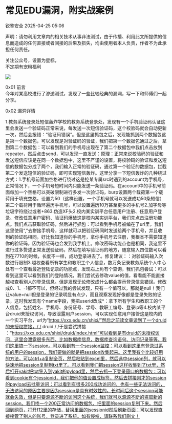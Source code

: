 #  常见EDU漏洞，附实战案例   
 锐鉴安全   2025-04-25 05:06  
  
声明：请勿利用文章内的相关技术从事非法测试，由于传播、利用此文所提供的信息而造成的任何直接或者间接的后果及损失，均由使用者本人负责，作者不为此承担任何责任。  
  
关注公众号，设置为星标，  
不定期有宠粉福利  
  
![](https://mmbiz.qpic.cn/mmbiz_png/RLTNmn7FBP4ricRiaXQ6WVVlTAgCW8HUbC2rHkicA2rpDNEPAGyiatRibqB9LN5NyHcqLCmbibM1siaumqF5Yu6UtSsYA/640?wx_fmt=png&from=appmsg "")  
  
  
0x01 前言   
今年对某高校进行了渗透测试，发现了一些比较经典的漏洞，写一下和师傅们一起分享。  
  
  
0x02 漏洞详情  
  
1.教务系统登录处短信轰炸学校的教务系统登录处，发现有一个手机验证码认证这里会发送一个验证码正常来说，每发送一次短信验证码，这个校验码就会自动更新一次，然后会报错：“验证码错误”。但是这里抓包之后，发现能抓到两个数据包这是第一个数据包，可以发现是对验证码的验证，我们把第一个数据包通过之后，拿到第二个数据包：可以看到我们的手机号出现在了第二个数据包中我们点击放到repeater，然后点击send，可以发现一直发送：原理：正常来说校验码的验证和发送短信应该是在同一个数据包中，这里不严谨的设置，将校验码的验证和发送短信的数据包分成了两个，我们输入正常的验证码，通过第一个验证的数据包，拦截第二个发送短信的验证码，即可实现短信轰炸。这里分享一下短信轰炸的几种绕过方式：1.手机号前面加空格进行绕过这是挖某专属src时遇到的account为手机号，正常情况下，一个手机号短时间内只能发送一条验证码。在account中的手机号前面每加一个空格可以突破限制进行多发一次验证码，burp设置两个载荷第一个载荷用于填充空格，设置为50（这样设置，一个手机号就可以发送成功50条短信）第二个载荷用于循环遍历手机号，可以设置遍历10万甚至更多的手机号2.加字母等垃圾字符绕过或者+863.伪造XF头2.校内某实训平台任意用户注册、任意用户登录、修改任意用户密码、验证码爆破这是校内某实训平台，我们先点击注册功能点。我们点击获取验证码，然后进行抓包：可以看到手机号被编在了url里，我们这里使用“,”去拼接手机号，这样就可以把验证码同时发送给两个手机号，并且收到的验证码相同。好比我知道你的手机号，拿你手机号去注册，我根本不需要知道你的验证码，因为验证码也会发到我手机上。修改密码功能点也是相同，我这里不进行过多赘述正常发送验证码，然后在填写验证码的地方，随意输入四位数可以看到在7710的时候，长度不一样，成功登录进去了。修复建议：：对验证码输入次数进行限制3.越权查看所有学生和教职工个人信息，数万条记录教务系统个人中心处有一个查看最近登陆记录的功能点，发现右上角有个查询，我们抓包尝试：可以看到这里可以看到我们的登陆情况，我们尝试去修改value的值，看看能不能直接越权查看别人的登录信息。但是发现无论修改成什么都会提示登录信息错误。修改成0、1、-1都不可以，但经过我的尝试发现，只有一个值可以，那就是null！我们让value=null但是登录的记录明显有点少，而且观察发现好像都是登录失败的记录，这时我发现有个name字段，我把userid改成*：拿下所有学生和教职工的个人信息，包括姓名、手机号、身份证号、学号、教职工编号、登录ip等4.校内某平台druid未授权访问，导致泄露用户session，可以实现任意用户接管这是校内的一个实习平台，url为“https://xxx.edu.cn/shixi/”然后之前读文章读到了一个druid的未授权拼接，/ / druid / /于是尝试拼接 ：“https://xxx.edu.cn/shixi/druid/index.html”可以看到是有druid的未授权访问，这里会泄露很多东西，比如数据库信息，数据库查询语句、访问记录等等。我们这里搞一下session。可以看到有一个session监控：可以看到这里有登录过系统的用户的session，我们要做的就是把session收集起来。这里我有个比较好用的方法，可以ctrl+a复制全页，然后粘贴到excel里，然后选中session列，就可以快速地把session复制到txt里了。可以看到我们把session这样收集到了txt里，然后打开yakit把txt导入到yakit的pyload里，然后去抓一下登录窗口的数据包：可以看到cookie有个jessionid，我们把他的值设置成标签，然后去拼接刚才的session的payload去批量访问：可以看到有很多200成功访问的，也有一些无法访问的，无法访问的原因主要是因为session是具有时效性的，长时间后这个session可能就会失效，但是只要源源不断的访问这个系统，我们就可以源源不断的盗取新的session。我们找一个200正常访问的数据包，把里面的session复制下来。然后回到网页，打开f12里的存储，替换里面的jsessionid然后刷新页面：可以发现直接接管了别人的账号，登录进了系统。如有侵权，请联系我们删文！  
  
